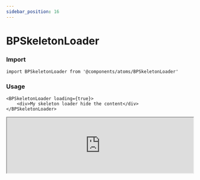 ```yaml
---
sidebar_position: 16
---
```


# BPSkeletonLoader

### Import

```tsx
import BPSkeletonLoader from '@components/atoms/BPSkeletonLoader'
```

### Usage 

```tsx
<BPSkeletonLoader loading={true}>
    <div>My skeleton loader hide the content</div>
</BPSkeletonLoader>
```

<iframe width="100%" heigh="200px"  src="https://ui-kit.blue-panda.dev/iframe.html?args=&id=atoms-bpskeletonloader--basic&viewMode=story" />


### Props 


| Prop | Default | Options |
| ----------- | ----------- | ----------- |
| variant | default | 'default' \| 'inverted' \| 'danger' \| 'cyber' \| 'caution' \| 'success' \| 'primary' \| 'secondary' \| 'accent' \| 'light' \| 'link’ | 
| loading | false | true \|   false
| height | h-6 | string 
| width | w-full | string 




Check more colors, statuses and styles at: 
<img src={'/img/sb.png'} style={{width: '15px'}} />

https://ui-kit.blue-panda.dev/?path=/story/atoms-bpskeletonloader--basic